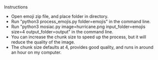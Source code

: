 Instructions
- Open emoji zip file, and place folder in directory.
- Run "python3 process_emojis.py folder=emojis" in the command line.
- Run  "python3 mosiac.py image=hurricane.png input_folder=emojis size=4 output_folder=output" in the command line.
- You can increase the chunk size to speed up the process, but it will reduce the quality of the image.
- The chunk size defaults at 4, provides good quality, and runs in around an hour on my computer.

